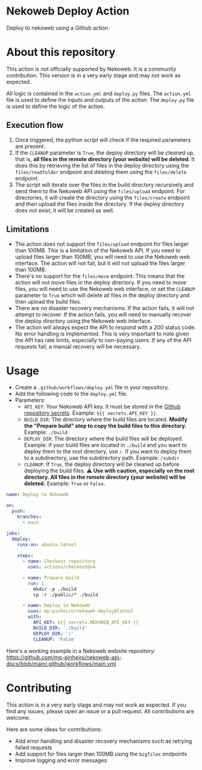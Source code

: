 # Nekoweb Deploy Action

Deploy to nekoweb using a Github action.

# About this repository

This action is not officially supported by Nekoweb. It is a community contribution. This version is in a very early stage and may not work as expected.

All logic is contained in the `action.yml` and `deploy.py` files. The `action.yml` file is used to define the inputs and outputs of the action. The `deploy.py` file is used to define the logic of the action.

## Execution flow

1. Once triggered, the python script will check if the required parameters are present.
2. If the `CLEANUP` parameter is `True`, the deploy directory will be cleaned up, that is, **all files in the remote directory (your website) will be deleted**. It does this by retrieving the list of files in the deploy directory using the `files/readfolder` endpoint and deleting them using the `files/delete` endpoint.
3. The script will iterate over the files in the build directory recursively and send them to the Nekoweb API using the `files/upload` endpoint. For directories, it will create the directory using the `files/create` endpoint and then upload the files inside the directory. If the deploy directory does not exist, it will be created as well.

## Limitations

- The action does not support the `files/upload` endpoint for files larger than 100MB. This is a limitation of the Nekoweb API. If you need to upload files larger than 100MB, you will need to use the Nekoweb web interface. The action will not fail, but it will not upload the files larger than 100MB.
- There's no support for the `files/move` endpoint. This means that the action will not move files in the deploy directory. If you need to move files, you will need to use the Nekoweb web interface, or set the `CLEANUP` parameter to `True` which will delete all files in the deploy directory and then upload the build files.
- There are no disaster recovery mechanisms. If the action fails, it will not attempt to recover. If the action fails, you will need to manually recover the deploy directory using the Nekoweb web interface.
- The action will always expect the API to respond with a 200 status code. No error handling is implemented. This is very important to note given the API has rate limits, especially to non-paying users. If any of the API requests fail, a manual recovery will be necessary.

# Usage

- Create a `.github/workflows/deploy.yml` file in your repository.
- Add the following code to the `deploy.yml` file.
- Parameters:
  - `API_KEY`: Your Nekoweb API key. It must be stored in the [Github repository secrets](https://docs.github.com/en/actions/security-guides/using-secrets-in-github-actions). Example: `${{ secrets.API_KEY }}`.
  - `BUILD_DIR`: The directory where the build files are located. **Modify the "Prepare build" step to copy the build files to this directory.** Example: `./build`
  - `DEPLOY_DIR`: The directory where the build files will be deployed. Example: if your build files are located in `./build` and you want to deploy them to the root directory, use `/`. If you want to deploy them to a subdirectory, use the subdirectory path. Example: `/subdir`
  - `CLEANUP`: If `True`, the deploy directory will be cleaned up before deploying the build files. **⚠ Use with caution, especially on the root directory. All files in the remote directory (your website) will be deleted.** Example: `True` or `False`.

```yaml
name: Deploy to Nekoweb

on:
  push:
    branches:
      - main

jobs:
  deploy:
    runs-on: ubuntu-latest
    
    steps:
      - name: Checkout repository
        uses: actions/checkout@v4

      - name: Prepare build
        run: |
          mkdir -p ./build
          cp -r ./public/* ./build

      - name: Deploy to Nekoweb
        uses: mp-pinheiro/nekoweb-deploy@latest
        with:
          API_KEY: ${{ secrets.NEKOWEB_API_KEY }}
          BUILD_DIR: './build'
          DEPLOY_DIR: '/'
          CLEANUP: 'False'
```

Here's a working example in a Nekoweb website repository: https://github.com/mp-pinheiro/nekoweb-api-docs/blob/main/.github/workflows/main.yml

# Contributing

This action is in a very early stage and may not work as expected. If you find any issues, please open an issue or a pull request. All contributions are welcome. 

Here are some ideas for contributions:

- Add error handling and disaster recovery mechanisms such as retrying failed requests
- Add support for files larger than 100MB using the `bigfiles` endpoints
- Improve logging and error messages
